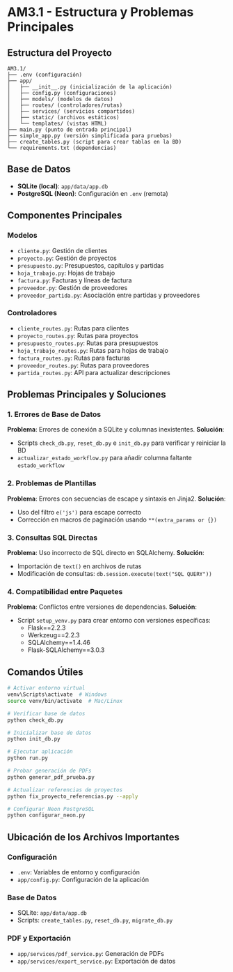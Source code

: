 # AM3.1 - Estructura y Problemas Principales

## Estructura del Proyecto

```
AM3.1/
├── .env (configuración)
├── app/
│   ├── __init__.py (inicialización de la aplicación)
│   ├── config.py (configuraciones)
│   ├── models/ (modelos de datos)
│   ├── routes/ (controladores/rutas)
│   ├── services/ (servicios compartidos)
│   ├── static/ (archivos estáticos)
│   └── templates/ (vistas HTML)
├── main.py (punto de entrada principal)
├── simple_app.py (versión simplificada para pruebas)
├── create_tables.py (script para crear tablas en la BD)
└── requirements.txt (dependencias)
```

## Base de Datos
- **SQLite (local)**: `app/data/app.db`
- **PostgreSQL (Neon)**: Configuración en `.env` (remota)

## Componentes Principales

### Modelos
- `cliente.py`: Gestión de clientes
- `proyecto.py`: Gestión de proyectos
- `presupuesto.py`: Presupuestos, capítulos y partidas
- `hoja_trabajo.py`: Hojas de trabajo
- `factura.py`: Facturas y líneas de factura
- `proveedor.py`: Gestión de proveedores
- `proveedor_partida.py`: Asociación entre partidas y proveedores

### Controladores
- `cliente_routes.py`: Rutas para clientes
- `proyecto_routes.py`: Rutas para proyectos
- `presupuesto_routes.py`: Rutas para presupuestos
- `hoja_trabajo_routes.py`: Rutas para hojas de trabajo
- `factura_routes.py`: Rutas para facturas
- `proveedor_routes.py`: Rutas para proveedores
- `partida_routes.py`: API para actualizar descripciones

## Problemas Principales y Soluciones

### 1. Errores de Base de Datos
**Problema**: Errores de conexión a SQLite y columnas inexistentes.
**Solución**: 
- Scripts `check_db.py`, `reset_db.py` e `init_db.py` para verificar y reiniciar la BD
- `actualizar_estado_workflow.py` para añadir columna faltante `estado_workflow`

### 2. Problemas de Plantillas
**Problema**: Errores con secuencias de escape y sintaxis en Jinja2.
**Solución**:
- Uso del filtro `e('js')` para escape correcto
- Corrección en macros de paginación usando `**(extra_params or {})`

### 3. Consultas SQL Directas
**Problema**: Uso incorrecto de SQL directo en SQLAlchemy.
**Solución**:
- Importación de `text()` en archivos de rutas
- Modificación de consultas: `db.session.execute(text("SQL QUERY"))`

### 4. Compatibilidad entre Paquetes
**Problema**: Conflictos entre versiones de dependencias.
**Solución**:
- Script `setup_venv.py` para crear entorno con versiones específicas:
  - Flask==2.2.3
  - Werkzeug==2.2.3
  - SQLAlchemy==1.4.46
  - Flask-SQLAlchemy==3.0.3

## Comandos Útiles

```bash
# Activar entorno virtual
venv\Scripts\activate  # Windows
source venv/bin/activate  # Mac/Linux

# Verificar base de datos
python check_db.py

# Inicializar base de datos
python init_db.py

# Ejecutar aplicación
python run.py

# Probar generación de PDFs
python generar_pdf_prueba.py

# Actualizar referencias de proyectos
python fix_proyecto_referencias.py --apply

# Configurar Neon PostgreSQL
python configurar_neon.py
```

## Ubicación de los Archivos Importantes

### Configuración
- `.env`: Variables de entorno y configuración
- `app/config.py`: Configuración de la aplicación

### Base de Datos
- SQLite: `app/data/app.db`
- Scripts: `create_tables.py`, `reset_db.py`, `migrate_db.py`

### PDF y Exportación
- `app/services/pdf_service.py`: Generación de PDFs
- `app/services/export_service.py`: Exportación de datos
